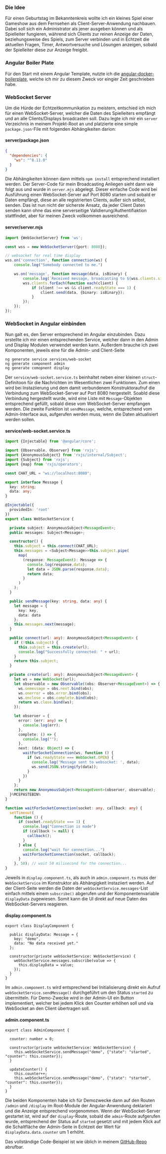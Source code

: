 ### Die Idee
Für einen Geburtstag im Bekanntenkreis wollte ich ein kleines Spiel einer Gameshow aus dem Fernsehen als Client-Server-Anwendung nachbauen. Dabei soll sich ein Administrator als jener ausgeben können und als Spielleiter fungieren, während sich Clients zur reinen Anzeige der Daten, beziehungsweise des Spiels, zum Server verbinden und in Echtzeit die aktuellen Fragen, Timer, Antwortversuche und Lösungen anzeigen, sobald der Spielleiter diese zur Anzeige freigibt. 

### Angular Boiler Plate
Für den Start mit einem Angular Template, nutzte ich die [angular-docker-boilerplate](https://github.com/erickubenka/angular-docker-boilerplate), welche ich mir zu diesem Zweck vor eingier Zeit geschrieben habe.

### WebSocket Server
Um die Hürde der Echtzeitkommunikation zu meistern, entschied ich mich für einen WebSocket-Server, welcher die Daten des Spielleiters empfängt und an alle Clients/Displays broadcasten soll.
Dazu legte ich mir ein `server` Verzeichnis in meinem Projekt-Root an und platzierte eine simple `package.json`-File mit folgenden Abhängikeiten darion:

#### server/package.json
````json
{
  "dependencies": {
    "ws": "^8.11.0"
  }
}
````

Die Abhängikeiten können dann mittels `npm install` entsprechend installiert werden. Der Server-Code für mein Broadcasting Anliegen sieht dann wie folgt aus und wurde in `server.mjs` abgelegt. Dieser einfache Code wird bei Ausführung einen WebSocket-Server auf Port 8080 starten und sobald er Daten empfängt, diese an alle registrierten Clients, außer sich selbst, senden. Das ist nun nicht der sicherste Ansatz, da jeder Client Daten senden kann ohne das eine serverseitige Validierung/Authentifiaktion stattfindet, aber für meinen Zweck vollkommen ausreichend. 

#### server/server.mjs
````typescript
import {WebSocketServer} from 'ws';

const wss = new WebSocketServer({port: 8080});

// websocket for real time display
wss.on('connection', function connection(ws) {
    console.log("Somebody connected to me.")

    ws.on('message', function message(data, isBinary) {
        console.log(`Received message, broadcasting to ${wss.clients.size - 1} clients.`);
        wss.clients.forEach(function each(client) {
            if (client !== ws && client.readyState === 1) {
                client.send(data, {binary: isBinary});
            }
        });
    });
});
````

### WebSocket in Angular einbinden
Nun galt es, den Server entsprechend im Angular einzubinden. Dazu erstellte ich mir einen entsprechenden Service, welcher dann in den Admin und Display Modulen verwendet werden kann. Außerdem brauche ich zwei Komponenten, jeweils eine für die Admin- und Client-Seite
````
ng generate service services/web-socket
ng generate component admin
ng generate comopnent display
````

Der `service/web-socket.service.ts` beinhaltet neben einer kleinen `struct`-Definitoon für die Nachrichten im Wesentlichen zwei Funktionen. Zum einen wird bei Instaziierung und dem damit verbundenem Konstruktoraufruf die Verbindung zum WebSocket-Server auf Port 8080 hergestellt. Soabld diese Verbindung hergestellt wurde, wird eine Liste mit `Message`-Objekten entsprechend gefüllt, sobald diese vom WebSocket-Server empfangen werden.
Die zweite Funktion ist `sendMessage`, welche, entsprechend vom Admin-Interface aus, aufgerufen werden muss, wenn die Daten aktualisiert werden sollen.

#### service/web-socket.service.ts
````typescript
import {Injectable} from '@angular/core';

import {Observable, Observer} from 'rxjs';
import {AnonymousSubject} from 'rxjs/internal/Subject';
import {Subject} from 'rxjs';
import {map} from 'rxjs/operators';

const CHAT_URL = "ws://localhost:8080";

export interface Message {
  key: string;
  data: any;
}

@Injectable({
  providedIn: 'root'
})
export class WebSocketService {

  private subject: AnonymousSubject<MessageEvent>;
  public messages: Subject<Message>;

  constructor() {
    this.subject = this.connect(CHAT_URL);
    this.messages = <Subject<Message>>this.subject.pipe(
      map(
        (response: MessageEvent): Message => {
          console.log(response.data);
          let data = JSON.parse(response.data);
          return data;
        }
      )
    );
  }

  public sendMessage(key: string, data: any) {
    let message = {
      key: key,
      data: data
    };
    this.messages.next(message);
  }

  public connect(url: any): AnonymousSubject<MessageEvent> {
    if (!this.subject) {
      this.subject = this.create(url);
      console.log("Successfully connected: " + url);
    }
    return this.subject;
  }

  private create(url: any): AnonymousSubject<MessageEvent> {
    let ws = new WebSocket(url);
    let observable = new Observable((obs: Observer<MessageEvent>) => {
      ws.onmessage = obs.next.bind(obs);
      ws.onerror = obs.error.bind(obs);
      ws.onclose = obs.complete.bind(obs);
      return ws.close.bind(ws);
    });

    let observer = {
      error: (err: any) => {
        console.log(err);
      },
      complete: () => {
        console.log("");
      },
      next: (data: Object) => {
        waitForSocketConnection(ws, function () {
          if (ws.readyState === WebSocket.OPEN) {
            console.log('Message sent to websocket: ', data);
            ws.send(JSON.stringify(data));
          }
        })
      }
    };
    return new AnonymousSubject<MessageEvent>(observer, observable);
  }%MCEPASTEBIN%
}

function waitForSocketConnection(socket: any, callback: any) {
  setTimeout(
    function () {
      if (socket.readyState === 1) {
        console.log("Connection is made")
        if (callback != null) {
          callback();
        }
      } else {
        console.log("wait for connection...")
        waitForSocketConnection(socket, callback);
      }
    }, 50); // wait 50 milisecond for the connection...
}
````

Jeweils in `display.component.ts`, als auch in `admin.component.ts` muss der `WebSocketService` im Konstruktor als Abhängigkeit instaziiert werden.
Auf der Client-Seite werden die Daten der `webSocketService.messages`-List einfach mittels einem `subscribe()` abgerufen und der Komponentenvariable `displayData` zugewiesen. Somit kann die UI direkt auf neue Daten des WebSocket-Servers reagieren.

#### display.component.ts
````
export class DisplayComponent {

  public displayData: Message = {
    key: "demo",
    data: "No data received yet."
  };

  constructor(private webSocketService: WebSocketService) {
    webSocketService.messages.subscribe(value => {
      this.displayData = value;
    });
  }
}
````

Im `admin.component.ts` wird entsprechend bei Initialisierung direkt ein Aufruf `webSocketService.sendMessage()` durchgeführt um den Status `started` zu übermitteln. Für Demo-Zwecke wird in der Admin-UI ein Button implementiert, welcher bei jedem Klick den Counter erhöhen soll und via WebSocket an den Client übertragen soll. 

#### admin.component.ts
````
export class AdminComponent {

  counter: number = 0;

  constructor(private webSocketService: WebSocketService) {
    this.webSocketService.sendMessage("demo", {"state": "started", "counter": this.counter});
  }

  updateCounter() {
    this.counter++;
    this.webSocketService.sendMessage("demo", {"state": "started", "counter": this.counter});
  }
}
````

Die beiden Komponenten habe ich für Demozwecke dann auf den Routen `/admin` und `/display` im Root-Module der Angular-Anwendung deklariert und die Anzeige entsprechend vorgenommen. Wenn der WebSocket-Server  gestartet ist, wird auf der `display`-Route, sobald die `admin`-Route aufgerufen wurde, entsprechend der Status auf `started` gesetzt und mit jedem Klick auf die Schaltfläche der Admin-Seite in Echtzeit der Wert für `displayData.data.counter` um 1 erhöht.

Das vollständige Code-Beispiel ist wie üblich in meinem [GitHub-Repo](https://github.com/erickubenka/code-examples/2023/websocket-angular-example) abrufbar.
